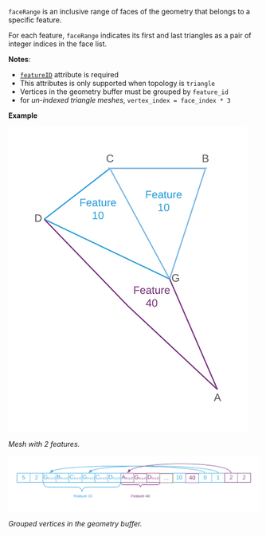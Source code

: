 `faceRange` is an inclusive range of faces of the geometry that belongs to a specific feature.

For each feature, `faceRange` indicates its first and last triangles as a pair of integer indices in the face list. 

**Notes**:
- [`featureID`](geometryFeatureID.cmn.md) attribute is required
- This attributes is only supported when topology is `triangle` 
- Vertices in the geometry buffer must be grouped by `feature_id`
- for _un-indexed triangle meshes_, `vertex_index = face_index * 3 `

**Example**

![Thematic 3D Object Scene Layer without textures](../../docs/img/faceRange.png)

_Mesh with 2 features._

![Thematic 3D Object Scene Layer without textures](../../docs/img/faceRance_Triangles.png)

_Grouped vertices in the geometry buffer._